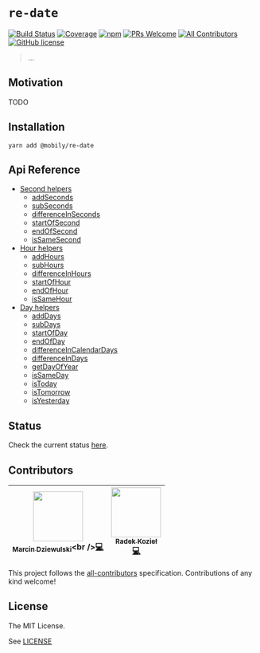 # `re-date`

[![Build Status](https://img.shields.io/travis/com/mobily/re-date.svg?style=flat-square)](https://travis-ci.com/mobily/re-date) [![Coverage](https://img.shields.io/coveralls/github/mobily/re-date.svg?style=flat-square)](https://coveralls.io/github/mobily/re-date?branch=master) [![npm](https://img.shields.io/npm/v/@mobily/re-date.svg?style=flat-square)](https://www.npmjs.com/package/@mobily/re-date) [![PRs Welcome](https://img.shields.io/badge/PRs-welcome-brightgreen.svg?style=flat-square)](http://makeapullrequest.com) [![All Contributors](https://img.shields.io/badge/all_contributors-2-orange.svg?style=flat-square)](#contributors) [![GitHub license](https://img.shields.io/badge/license-MIT-blue.svg?style=flat-square)](https://github.com/mobily/re-date/blob/master/LICENSE)

> …

## Motivation

TODO

## Installation

```shell
yarn add @mobily/re-date
```

## Api Reference

* [Second helpers](docs/second.md#second-helpers)
    * [addSeconds](docs/second.md#addseconds)
    * [subSeconds](docs/second.md#subseconds)
    * [differenceInSeconds](docs/second.md#differenceinseconds)
    * [startOfSecond](docs/second.md#startofsecond)
    * [endOfSecond](docs/second.md#endofsecond)
    * [isSameSecond](docs/second.md#issamesecond)
* [Hour helpers](docs/hour.md#hour-helpers)
    * [addHours](docs/hour.md#addhours)
    * [subHours](docs/hour.md#subhours)
    * [differenceInHours](docs/hour.md#differenceinhours)
    * [startOfHour](docs/hour.md#startofhour)
    * [endOfHour](docs/hour.md#endofhour)
    * [isSameHour](docs/hour.md#issamehour)
* [Day helpers](docs/day.md#day-helpers)
    * [addDays](docs/day.md#adddays)
    * [subDays](docs/day.md#subdays)
    * [startOfDay](docs/day.md#startofday)
    * [endOfDay](docs/day.md#endofday)
    * [differenceInCalendarDays](docs/day.md#differenceincalendardays)
    * [differenceInDays](docs/day.md#differenceindays)
    * [getDayOfYear](docs/day.md#getdayofyear)
    * [isSameDay](docs/day.md#issameday)
    * [isToday](docs/day.md#istoday)
    * [isTomorrow](docs/day.md#istomorrow)
    * [isYesterday](docs/day.md#isyesterday)

## Status

Check the current status [here](STATUS.md).

## Contributors

<!-- ALL-CONTRIBUTORS-LIST:START - Do not remove or modify this section -->
<!-- prettier-ignore -->
| [<img src="https://avatars1.githubusercontent.com/u/1467712?v=4" width="100px;"/><br /><sub><b>Marcin Dziewulski</b></sub>](https://twitter.com/__marcin_)<br />[💻](https://github.com/mobily/re-date/commits?author=mobily "Code") | [<img src="https://avatars3.githubusercontent.com/u/1303365?v=4" width="100px;"/><br /><sub><b>Radek Kozieł</b></sub>](http://radoslawkoziel.pl)<br />[💻](https://github.com/mobily/re-date/commits?author=panr "Code") |
| :---: | :---: |
<!-- ALL-CONTRIBUTORS-LIST:END -->

This project follows the [all-contributors](https://github.com/kentcdodds/all-contributors) specification. Contributions of any kind welcome!

## License

The MIT License.

See [LICENSE](LICENSE)
